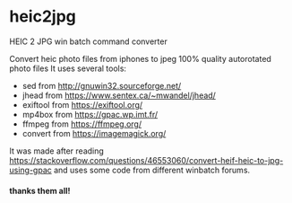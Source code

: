 # heic2jpg
HEIC 2 JPG win batch command converter

Convert heic photo files from iphones to jpeg 100% quality autorotated photo files
It uses several tools:
* sed from http://gnuwin32.sourceforge.net/
* jhead from https://www.sentex.ca/~mwandel/jhead/
* exiftool from https://exiftool.org/
* mp4box from https://gpac.wp.imt.fr/
* ffmpeg from https://ffmpeg.org/
* convert from https://imagemagick.org/

It was made after reading https://stackoverflow.com/questions/46553060/convert-heif-heic-to-jpg-using-gpac
and uses some code from different winbatch forums. 

#### thanks them all!



